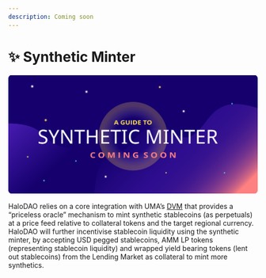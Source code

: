 ```yaml
---
description: Coming soon
---
```


# ✨ Synthetic Minter

![](../.gitbook/assets/artboard-1-copy-10.svg)

HaloDAO relies on a core integration with UMA’s [DVM](https://docs.umaproject.org/oracle/econ-architecture) that provides a “priceless oracle” mechanism to mint synthetic stablecoins \(as perpetuals\) at a price feed relative to collateral tokens and the target regional currency. HaloDAO will further incentivise stablecoin liquidity using the synthetic minter, by accepting USD pegged stablecoins, AMM LP tokens \(representing stablecoin liquidity\) and wrapped yield bearing tokens \(lent out stablecoins\) from the Lending Market as collateral to mint more synthetics.   


